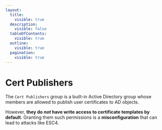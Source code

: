 ```yaml
---
layout:
  title:
    visible: true
  description:
    visible: false
  tableOfContents:
    visible: true
  outline:
    visible: true
  pagination:
    visible: true
---
```


# Cert Publishers

The `Cert Publishers` group is a built-in Active Directory group whose members are allowed to publish user certificates to AD objects.&#x20;

However, **they do&#x20;**_**not**_**&#x20;have write access to certificate templates by default**. Granting them such permissions is a **misconfiguration** that can lead to attacks like ESC4.
